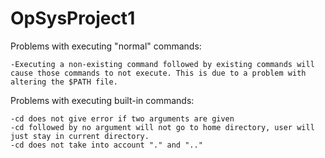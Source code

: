 # OpSysProject1

Problems with executing "normal" commands:

	-Executing a non-existing command followed by existing commands will cause those commands to not execute. This is due to a problem with altering the $PATH file.
  
Problems with executing built-in commands:

	-cd does not give error if two arguments are given
	-cd followed by no argument will not go to home directory, user will just stay in current directory.
	-cd does not take into account "." and ".."
